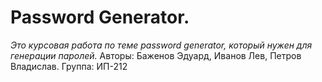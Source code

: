 # Password Generator.
*Это курсовая работа по теме password generator, который нужен для генерации паролей.*
Авторы: Баженов Эдуард, Иванов Лев, Петров Владислав. Группа: ИП-212
